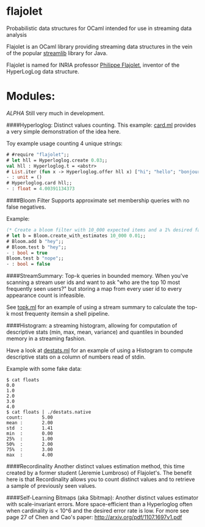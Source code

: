 flajolet
========

Probabilistic data structures for OCaml intended for use in streaming data analysis

Flajolet is an OCaml library providing streaming data structures in the vein of the popular
[streamlib](https://github.com/addthis/stream-lib) library for Java.

Flajolet is named for INRIA professor [Philippe Flajolet](http://algo.inria.fr/flajolet/), inventor of the HyperLogLog data structure.

Modules:
=========

*ALPHA* 
Still very much in development.

####Hyperloglog:
Distinct values counting. This example: [card.ml](https://github.com/travisbrady/flajolet/blob/master/examples/card.ml)
provides a very simple demonstration of the idea here.

Toy example usage counting 4 unique strings:
```ocaml
# #require "flajolet";;
# let hll = Hyperloglog.create 0.03;;
val hll : Hyperloglog.t = <abstr>
# List.iter (fun x -> Hyperloglog.offer hll x) ["hi"; "hello"; "bonjour"; "salut"; "hi"; "hi"; "hi"];;
- : unit = ()
# Hyperloglog.card hll;;
- : float = 4.00391134373
```

####Bloom Filter
Supports approximate set membership queries with no false negatives.

Example:
```ocaml
(* Create a bloom filter with 10_000 expected items and a 1% desired false positive rate *)
# let b = Bloom.create_with_estimates 10_000 0.01;;
# Bloom.add b "hey";;
# Bloom.test b "hey";;
- : bool = true
Bloom.test b "nope";;
- : bool = false
```

####StreamSummary:
Top-k queries in bounded memory.  When you've scanning a stream user ids and want to ask
"who are the top 10 most frequently seen users?" but storing a map from every user id to every
appearance count is infeasible.

See [topk.ml](https://github.com/travisbrady/flajolet/blob/master/examples/topk.ml) for an example of using a stream summary to calculate the top-k most frequenty itemsin a shell pipeline.

####Histogram:
a streaming histogram, allowing for computation of descriptive stats (min, max, mean, variance) and
quantiles in bounded memory in a streaming fashion.

Have a look at [destats.ml](https://github.com/travisbrady/flajolet/blob/master/examples/destats.ml) for an example of using a Histogram to compute descriptive stats on a column of numbers read of stdin.

Example with some fake data:
```
$ cat floats
0.0
1.0
2.0
3.0
4.0
$ cat floats | ./destats.native
count:       5.00
mean :       2.00
std  :       1.41
min  :       0.00
25%  :       1.00
50%  :       2.00
75%  :       3.00
max  :       4.00
```

####Recordinality
Another distinct values estimation method, this time created by a former student (Jeremie Lumbroso) of Flajolet's.
The benefit here is that Recordinality allows you to count distinct values and to retrieve a sample
of previously seen values.

####Self-Learning Bitmaps (aka Sbitmap):
Another distinct values estimator with scale-invariant errors.  More space-efficient than a 
Hyperloglog often when cardinality is < 10^6 and the desired error rate is low.
For more see page 27 of Chen and Cao's paper: 
http://arxiv.org/pdf/1107.1697v1.pdf
